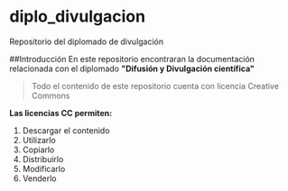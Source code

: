# diplo_divulgacion
Repositorio del diplomado de divulgación

##Introducción
En este repositorio encontraran la documentación relacionada con el diplomado **"Difusión y Divulgación científica"**

>Todo el contenido de este repositorio cuenta con licencia Creative Commons

**Las licencias CC permiten:**

1. Descargar el contenido
1. Utilizarlo
1. Copiarlo
1. Distribuirlo
1. Modificarlo
1. Venderlo
